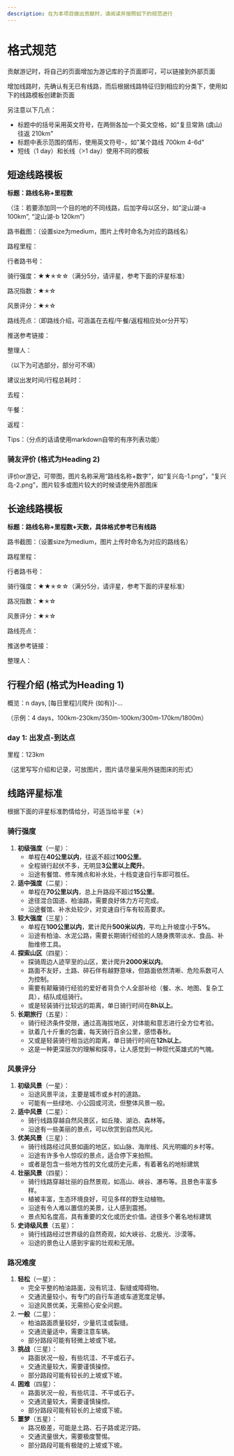 ```yaml
---
description: 在为本项目做出贡献时，请阅读并按照如下的规范进行
---
```


# 格式规范

贡献游记时，将自己的页面增加为游记库的子页面即可，可以链接到外部页面

增加线路时，先确认有无已有线路，而后根据线路特征归到相应的分类下，使用如下的线路模板创建新页面

另注意以下几点：

* 标题中的括号采用英文符号，在两侧各加一个英文空格，如"复旦常熟 (虞山) 往返 210km"
* 标题中表示范围的情形，使用英文符号-，如"某个路线 700km 4-6d"
* 短线（1 day）和长线（>1 day）使用不同的模板

###

## 短途线路模板

**标题：路线名称+里程数**

（注：若要添加同一个目的地的不同线路，后加字母以区分，如“淀山湖-a 100km”, “淀山湖-b 120km”）

路书截图：（设置size为medium，图片上传时命名为对应的路线名）

路程里程：

行者路书号：

骑行强度：★★✭☆☆（满分5分，请评星，参考下面的评星标准）

路况指数：★✭☆

风景评分：★✭☆

路线亮点：（即路线介绍，可涵盖在去程/午餐/返程相应处or分开写）

推送参考链接：

整理人：

（以下为可选部分，部分可不填）

建议出发时间/行程总耗时：

去程：

午餐：

返程：

Tips：（分点的话请使用markdown自带的有序列表功能）

### 骑友评价  (格式为Heading 2)

评价or游记，可带图，图片名称采用“路线名称+数字”，如“复兴岛-1.png”，“复兴岛-2.png”，图片较多或图片较大的时候请使用外部图床



## 长途线路模板

**标题：路线名称+里程数+天数，具体格式参考已有线路**

路书截图：（设置size为medium，图片上传时命名为对应的路线名）

路程里程：

行者路书号：

骑行强度：★★✭☆☆（满分5分，请评星，参考下面的评星标准）

路况指数：★✭☆

风景评分：★✭☆

路线亮点：

推送参考链接：

整理人：

## 行程介绍 (格式为Heading 1)

概览：n days, \[每日里程]/\[爬升 (如有)]-...

（示例：4 days，100km-230km/350m-100km/300m-170km/1800m）

### day 1: 出发点-到达点

里程：123km

（这里写写介绍和记录，可放图片，图片请尽量采用外链图床的形式）



## 线路评星标准

根据下面的评星标准酌情给分，可适当给半星（✭）

### 骑行强度

1. **初级强度**（一星）：
   * 单程在**40公里以内**，往返不超过**100公里**。
   * 全程骑行起伏不多，无明显**3公里以上爬升**。
   * 沿途有餐馆、修车摊点和补水处，十档变速自行车即可胜任。
2. **适中强度**（二星）：
   * 单程在**70公里以内**，总上升路段不超过**15公里**。
   * 途径混合国道、柏油路，需要良好体力方可完成。
   * 沿途餐馆、补水处较少，对变速自行车有较高要求。
3. **较大强度**（三星）：
   * 单程在**100公里以内**，累计爬升**500米以内**，平均上升坡度小于**5%**。
   * 沿途有柏油、水泥公路，需要长期骑行经验的人随身携带淡水、食品、补胎维修工具。
4. **探索山区**（四星）：
   * 探骑周边人迹罕至的山区，累计爬升**2000米以内**。
   * 路面不友好，土路、碎石伴有越野意味，但路面依然清晰、危险系数可人为控制。
   * 需要有颠簸骑行经验的爱好者背负个人全部补给（餐、水、地图、复杂工具），结队成组骑行。
   * 或是轻装骑行比较远的距离，单日骑行时间在**8h以上**。
5. **长期旅行**（五星）：
   * 骑行经济条件受限，通过高海拔地区，对体能和意志进行全方位考验。
   * 驮着几十斤重的包囊，每天骑行百余公里，感悟春秋。
   * 又或是轻装骑行相当远的距离，单日骑行时间在**12h以上**。
   * 这是一种更深层次的理解和探寻，让人感觉到一种现代英雄式的气魄。

### 风景评分

1. **初级风景**（一星）：
   * 沿途风景平淡，主要是城市或乡村的道路。
   * 可能有一些绿地、小公园或河流，但整体风景一般。
2. **适中风景**（二星）：
   * 骑行线路穿越自然风景区，如丘陵、湖泊、森林等。
   * 沿途有一些美丽的景点，可以欣赏到自然风光。
3. **优美风景**（三星）：
   * 骑行线路经过风景如画的地区，如山脉、海岸线、风光明媚的乡村等。
   * 沿途有许多令人惊叹的景点，适合停下来拍照。
   * 或者是包含一些地方性的文化或历史元素，有着著名的地标建筑
4. **壮丽风景**（四星）：
   * 骑行线路穿越壮丽的自然景观，如高山、峡谷、瀑布等。且景色丰富多样。
   * 植被丰富，生态环境良好，可见多样的野生动植物。
   * 沿途有令人难以置信的美景，让人感到震撼。
   * 景点知名度高，具有重要的文化或历史价值。途径多个著名地标建筑
5. **史诗级风景**（五星）：
   * 骑行线路经过世界级的自然奇观，如大峡谷、北极光、沙漠等。
   * 沿途的景色让人感到宇宙的壮观和无限。

### 路况难度

1. **轻松**（一星）：
   * 完全平整的柏油路面，没有坑洼、裂缝或障碍物。
   * 交通流量较小，有专门的自行车道或车道宽度足够。
   * 沿途风景优美，无需担心安全问题。
2. **一般**（二星）：
   * 柏油路面质量较好，少量坑洼或裂缝。
   * 交通流量适中，需要注意车辆。
   * 部分路段可能有轻微上坡或下坡。
3. **挑战**（三星）：
   * 路面状况一般，有些坑洼、不平或石子。
   * 交通流量较大，需要谨慎操控。
   * 部分路段可能有较长的上坡或下坡。
4. **困难**（四星）：
   * 路面状况一般，有些坑洼、不平或石子。
   * 交通流量较大，需要谨慎操控。
   * 部分路段可能有较长的上坡或下坡。
5. **噩梦**（五星）：
   * 路况极差，可能是土路、石子路或泥泞路。
   * 交通流量很大，需要极度警惕。
   * 部分路段可能有极陡的上坡或下坡。



